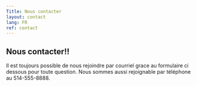 ```yaml
---
Title: Nous contacter
layout: contact
lang: FR
ref: contact
---
```


## Nous contacter!!
Il est toujours possible de nous rejoindre par courriel grace au formulaire ci dessous pour toute question. Nous sommes aussi rejoignable par téléphone au 514-555-8888.

